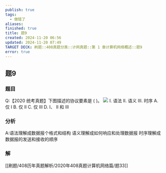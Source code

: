 ```yaml
---
publish: true
tags:
  - 做错了
aliases: 
finished: true
title: 题9
created: 2024-11-20 06:56
updated: 2024-11-20 07:49
TARGET DECK: 刷题::408真题分类::计网真题::第 1 章计算机网络概述::题9
error: true
---
```

## 题9
### 题目
Q:【2020 统考真题】下图描述的协议要素是 ( )。
![](https://img.hwenyi.tech/202406021136357.webp)
I. 语法 II. 语义 III. 时序
A. 仅 I 
B. 仅 II 
C. 仅 III 
D. I、 II 和 III
### 分析
A:语法理解成数据报个格式和结构
语义理解成如何响应和处理数据报
时序理解成数据报的发送和接收的顺序
### 解
[[刷题/408历年真题解析/2020年408真题计算机网络篇/题33]]
